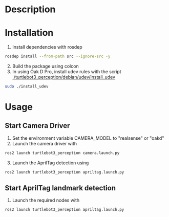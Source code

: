 # Description

# Installation
1. Install dependencies with rosdep 
```bash
rosdep install --from-path src --ignore-src -y
```
2. Build the package using colcon
3. In using Oak D Pro, install udev rules with the script [./turtlebot3_perception/debian/udev/install_udev](./turtlebot3_perception/debian/udev/install_udev)
```bash 
sudo ./install_udev
```
# Usage

## Start Camera Driver

1. Set the environment variable CAMERA_MODEL to "realsense" or "oakd"
2. Launch the camera driver with 
```bash 
ros2 launch turtlebot3_perception camera.launch.py
```
3. Launch the AprilTag detection using
```bash 
ros2 launch turtlebot3_perception apriltag.launch.py
```

## Start AprilTag landmark detection

1. Launch the required nodes with
```bash 
ros2 launch turtlebot3_perception apriltag.launch.py
```
